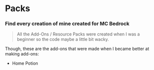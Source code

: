 # Packs

### Find every creation of mine created for MC Bedrock

> All the Add-Ons / Resource Packs were created when I was a beginner so the code maybe a little bit wacky.

Though, these are the add-ons that were made when I became better at making add-ons:

- Home Potion

